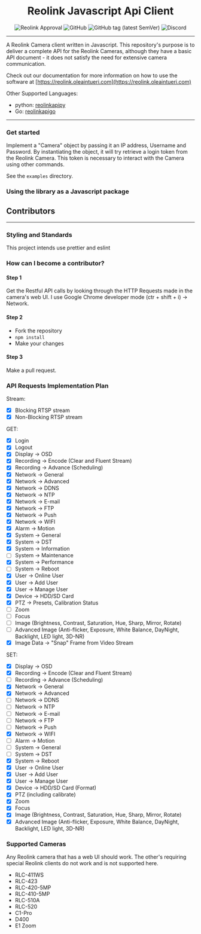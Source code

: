 <h1 align="center"> Reolink Javascript Api Client </h1>

<p align="center">
 <img alt="Reolink Approval" src="https://img.shields.io/badge/reolink-approved-blue?style=flat-square">
 <img alt="GitHub" src="https://img.shields.io/github/license/ReolinkCameraAPI/reolinkapipy?style=flat-square">
 <img alt="GitHub tag (latest SemVer)" src="https://img.shields.io/github/v/tag/ReolinkCameraAPI/reolinkapipy?style=flat-square">
 <img alt="Discord" src="https://img.shields.io/discord/773257004911034389?style=flat-square">
</p>

---

A Reolink Camera client written in Javascript. This repository's purpose is to deliver a complete API for the Reolink Cameras,
although they have a basic API document - it does not satisfy the need for extensive camera communication.

Check out our documentation for more information on how to use the software at [https://reolink.oleaintueri.com](https://reolink.oleaintueri.com)

Other Supported Languages:

- python: [reolinkapipy](https://github.com/ReolinkCameraAPI/reolinkapipy)
- Go: [reolinkapigo](https://github.com/ReolinkCameraAPI/reolinkapigo)

---

### Get started

Implement a "Camera" object by passing it an IP address, Username and Password. By instantiating the object, it will try retrieve a login token from the Reolink Camera. This token is necessary to interact with the Camera using other commands.

See the `examples` directory.

### Using the library as a Javascript package

## Contributors

---

### Styling and Standards

This project intends use prettier and eslint

### How can I become a contributor?

#### Step 1

Get the Restful API calls by looking through the HTTP Requests made in the camera's web UI. I use Google Chrome developer mode (ctr + shift + i) -> Network.

#### Step 2

- Fork the repository
- `npm install`
- Make your changes

#### Step 3

Make a pull request.

### API Requests Implementation Plan

Stream:

- [x] Blocking RTSP stream
- [x] Non-Blocking RTSP stream

GET:

- [x] Login
- [x] Logout
- [x] Display -> OSD
- [x] Recording -> Encode (Clear and Fluent Stream)
- [x] Recording -> Advance (Scheduling)
- [x] Network -> General
- [x] Network -> Advanced
- [x] Network -> DDNS
- [x] Network -> NTP
- [x] Network -> E-mail
- [x] Network -> FTP
- [x] Network -> Push
- [x] Network -> WIFI
- [x] Alarm -> Motion
- [x] System -> General
- [x] System -> DST
- [x] System -> Information
- [ ] System -> Maintenance
- [x] System -> Performance
- [ ] System -> Reboot
- [x] User -> Online User
- [x] User -> Add User
- [x] User -> Manage User
- [x] Device -> HDD/SD Card
- [x] PTZ -> Presets, Calibration Status
- [ ] Zoom
- [ ] Focus
- [ ] Image (Brightness, Contrast, Saturation, Hue, Sharp, Mirror, Rotate)
- [ ] Advanced Image (Anti-flicker, Exposure, White Balance, DayNight, Backlight, LED light, 3D-NR)
- [x] Image Data -> "Snap" Frame from Video Stream

SET:

- [x] Display -> OSD
- [x] Recording -> Encode (Clear and Fluent Stream)
- [ ] Recording -> Advance (Scheduling)
- [x] Network -> General
- [x] Network -> Advanced
- [ ] Network -> DDNS
- [ ] Network -> NTP
- [ ] Network -> E-mail
- [ ] Network -> FTP
- [ ] Network -> Push
- [x] Network -> WIFI
- [ ] Alarm -> Motion
- [ ] System -> General
- [ ] System -> DST
- [x] System -> Reboot
- [x] User -> Online User
- [x] User -> Add User
- [x] User -> Manage User
- [x] Device -> HDD/SD Card (Format)
- [x] PTZ (including calibrate)
- [x] Zoom
- [x] Focus
- [x] Image (Brightness, Contrast, Saturation, Hue, Sharp, Mirror, Rotate)
- [x] Advanced Image (Anti-flicker, Exposure, White Balance, DayNight, Backlight, LED light, 3D-NR)

### Supported Cameras

Any Reolink camera that has a web UI should work. The other's requiring special Reolink clients
do not work and is not supported here.

- RLC-411WS
- RLC-423
- RLC-420-5MP
- RLC-410-5MP
- RLC-510A
- RLC-520
- C1-Pro
- D400
- E1 Zoom
